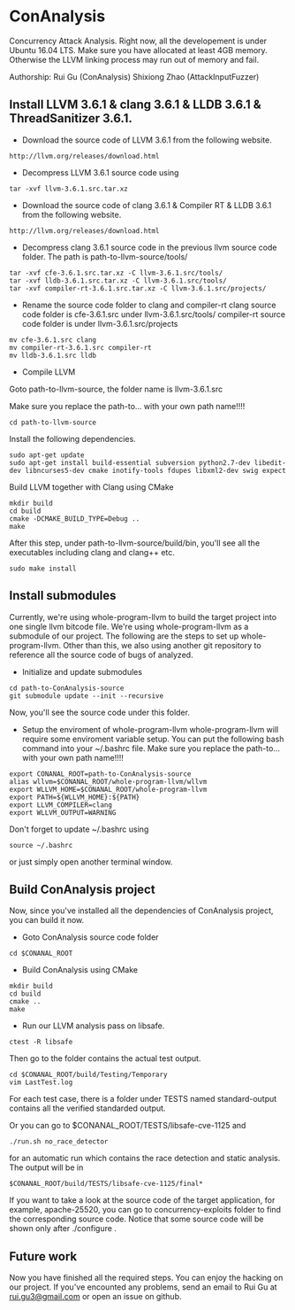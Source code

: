 # ConAnalysis
Concurrency Attack Analysis.
Right now, all the developement is under Ubuntu 16.04 LTS. Make sure you have allocated at least 4GB memory. Otherwise the LLVM linking process may run out of memory and fail.

Authorship: Rui Gu (ConAnalysis) Shixiong Zhao (AttackInputFuzzer)
## Install LLVM 3.6.1 & clang 3.6.1 & LLDB 3.6.1 & ThreadSanitizer 3.6.1.

* Download the source code of LLVM 3.6.1 from the following website.
```
http://llvm.org/releases/download.html
```
* Decompress LLVM 3.6.1 source code using
```
tar -xvf llvm-3.6.1.src.tar.xz
```

* Download the source code of clang 3.6.1 & Compiler RT & LLDB 3.6.1 from the following website.
```
http://llvm.org/releases/download.html
```

* Decompress clang 3.6.1 source code in the previous llvm source code folder.
The path is path-to-llvm-source/tools/
```
tar -xvf cfe-3.6.1.src.tar.xz -C llvm-3.6.1.src/tools/
tar -xvf lldb-3.6.1.src.tar.xz -C llvm-3.6.1.src/tools/
tar -xvf compiler-rt-3.6.1.src.tar.xz -C llvm-3.6.1.src/projects/
```

* Rename the source code folder to clang and compiler-rt
clang source code folder is cfe-3.6.1.src under llvm-3.6.1.src/tools/
compiler-rt source code folder is under llvm-3.6.1.src/projects

```
mv cfe-3.6.1.src clang
mv compiler-rt-3.6.1.src compiler-rt
mv lldb-3.6.1.src lldb
```

* Compile LLVM

Goto path-to-llvm-source, the folder name is llvm-3.6.1.src

Make sure you replace the path-to... with your own path name!!!!
```
cd path-to-llvm-source
```

Install the following dependencies.
```
sudo apt-get update
sudo apt-get install build-essential subversion python2.7-dev libedit-dev libncurses5-dev cmake inotify-tools fdupes libxml2-dev swig expect
```
Build LLVM together with Clang using CMake
```
mkdir build
cd build
cmake -DCMAKE_BUILD_TYPE=Debug ..
make
```
After this step, under path-to-llvm-source/build/bin, you'll see all the executables including clang and clang++ etc.
```
sudo make install
```
## Install submodules
Currently, we're using whole-program-llvm to build the target project into one single llvm bitcode file.
We're using whole-program-llvm as a submodule of our project. The following are the steps to set up whole-program-llvm.
Other than this, we also using another git repository to reference all the source code of bugs of analyzed.

* Initialize and update submodules
```
cd path-to-ConAnalysis-source
git submodule update --init --recursive
```
Now, you'll see the source code under this folder.

* Setup the enviroment of whole-program-llvm
whole-program-llvm will require some enviroment variable setup. You can put the following bash command into your ~/.bashrc file.
Make sure you replace the path-to... with your own path name!!!!
```
export CONANAL_ROOT=path-to-ConAnalysis-source
alias wllvm=$CONANAL_ROOT/whole-program-llvm/wllvm
export WLLVM_HOME=$CONANAL_ROOT/whole-program-llvm
export PATH=${WLLVM_HOME}:${PATH}
export LLVM_COMPILER=clang
export WLLVM_OUTPUT=WARNING
```
Don't forget to update ~/.bashrc using
```
source ~/.bashrc
```
or just simply open another terminal window.

## Build ConAnalysis project
Now, since you've installed all the dependencies of ConAnalysis project, you can build it now.

* Goto ConAnalysis source code folder
```
cd $CONANAL_ROOT
```
* Build ConAnalysis using CMake
```
mkdir build
cd build
cmake ..
make
```
* Run our LLVM analysis pass on libsafe.
```
ctest -R libsafe
```
Then go to the folder contains the actual test output. 
```
cd $CONANAL_ROOT/build/Testing/Temporary
vim LastTest.log
```
For each test case, there is a folder under TESTS named standard-output contains all the verified standarded output.

Or you can go to $CONANAL_ROOT/TESTS/libsafe-cve-1125 and 
```
./run.sh no_race_detector
```
for an automatic run which contains the race detection and static analysis. The output will be in
```
$CONANAL_ROOT/build/TESTS/libsafe-cve-1125/final*
```
If you want to take a look at the source code of the target application, for example, apache-25520, you can go to concurrency-exploits folder to find the corresponding source code. Notice that some source code will be shown only after ./configure .

## Future work
Now you have finished all the required steps. You can enjoy the hacking on our project.
If you've encounted any problems, send an email to Rui Gu at rui.gu3@gmail.com or open an issue on github.


